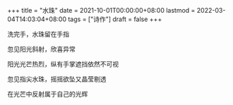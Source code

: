+++
title = "水珠"
date = 2021-10-01T00:00:00+08:00
lastmod = 2022-03-04T14:03:04+08:00
tags = ["诗作"]
draft = false
+++

洗完手，水珠留在手指

忽见阳光斜射，欣喜异常

阳光光芒热烈，纵有手掌遮挡依然不可视

忽见指尖水珠，摇摇欲坠又晶莹剔透

在光芒中反射属于自己的光辉
